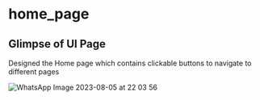 # home_page
## Glimpse of UI Page
Designed the Home page which contains clickable buttons to navigate to different pages

![WhatsApp Image 2023-08-05 at 22 03 56](https://github.com/palak684/My_Projects/assets/104788250/484cf808-d5aa-4130-b048-075cd9444b5e)

